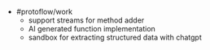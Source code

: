 - #protoflow/work
	- support streams for method adder
	- AI generated function implementation
	- sandbox for extracting structured data with chatgpt